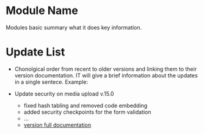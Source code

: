 # Module Name

Modules basic summary what it does key information.

# Update List

- Chonolgical order from recent to older versions and linking them to their version documentation. IT will give a brief information about the updates in a single sentece. Example:

- Update security on media upload v.15.0
  - fixed hash tabling and removed code embedding
  - added security checkpoints for the form validation
  - ...
  - [version full documentation](./)
